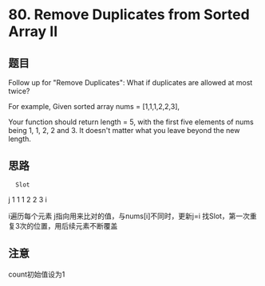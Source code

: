# 80. Remove Duplicates from Sorted Array II

## 题目
Follow up for "Remove Duplicates": What if duplicates are allowed at most twice?

For example, Given sorted array nums = [1,1,1,2,2,3],

Your function should return length = 5, with the first five elements of nums being 1, 1, 2, 2 and 3. It doesn't matter what you leave beyond the new length.




## 思路

      Slot
j
1   1   1   2   2   3
i

i遍历每个元素
j指向用来比对的值，与nums[i]不同时，更新j=i
找Slot，第一次重复3次的位置，用后续元素不断覆盖



## 注意
count初始值设为1